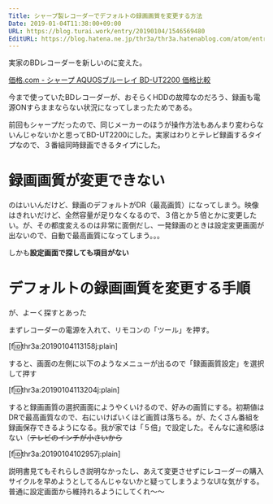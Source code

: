```yaml
---
Title: シャープ製レコーダーでデフォルトの録画画質を変更する方法
Date: 2019-01-04T11:38:00+09:00
URL: https://blog.turai.work/entry/20190104/1546569480
EditURL: https://blog.hatena.ne.jp/thr3a/thr3a.hatenablog.com/atom/entry/10257846132696809220
---
```


実家のBDレコーダーを新しいのに変えた。

[価格.com - シャープ AQUOSブルーレイ BD-UT2200 価格比較](http://kakaku.com/item/K0001005195/)

今まで使っていたBDレコーダーが、おそらくHDDの故障なのだろう、録画も電源ONすらままならない状況になってしまったためである。

前回もシャープだったので、同じメーカーのほうが操作方法もあんまり変わらないんじゃないかと思ってBD-UT2200にした。実家はわりとテレビ録画するタイプなので、３番組同時録画できるタイプにした。

# 録画画質が変更できない

のはいいんだけど、録画のデフォルトがDR（最高画質）になってしまう。映像はきれいだけど、全然容量が足りなくなるので、３倍とか５倍とかに変更したい。が、その都度変えるのは非常に面倒だし、一発録画のときは設定変更画面が出ないので、自動で最高画質になってしまう。。。

しかも**設定画面で探しても項目がない** 

# デフォルトの録画画質を変更する手順

が、よーく探すとあった

まずレコーダーの電源を入れて、リモコンの「ツール」を押す。

[f:id:thr3a:20190104113158j:plain]

すると、画面の左側に以下のようなメニューが出るので「録画画質設定」を選択して押す

[f:id:thr3a:20190104113204j:plain]

すると録画画質の選択画面にようやくいけるので、好みの画質にする。初期値はDRで最高画質なので、右にいけばいくほど画質は落ちる。が、たくさん番組を録画保存できるようになる。我が家では「５倍」で設定した。そんなに違和感はない（~~テレビのインチが小さいから~~

[f:id:thr3a:20190104102957j:plain]

説明書見てもそれらしき説明なかったし、あえて変更させずにレコーダーの購入サイクルを早めようとしてるんじゃないかと疑ってしまうようなUIな気がする。普通に設定画面から維持れるようにしてくれ〜〜
